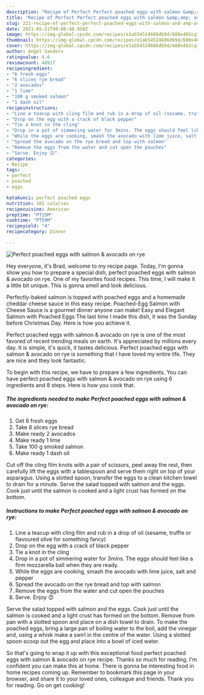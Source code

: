 ```yaml
---
description: "Recipe of Perfect Perfect poached eggs with salmon &amp;amp; avocado on rye"
title: "Recipe of Perfect Perfect poached eggs with salmon &amp;amp; avocado on rye"
slug: 221-recipe-of-perfect-perfect-poached-eggs-with-salmon-and-amp-avocado-on-rye
date: 2021-05-21T08:08:48.950Z
image: https://img-global.cpcdn.com/recipes/e1ab54524686db9d/680x482cq70/perfect-poached-eggs-with-salmon-avocado-on-rye-recipe-main-photo.jpg
thumbnail: https://img-global.cpcdn.com/recipes/e1ab54524686db9d/680x482cq70/perfect-poached-eggs-with-salmon-avocado-on-rye-recipe-main-photo.jpg
cover: https://img-global.cpcdn.com/recipes/e1ab54524686db9d/680x482cq70/perfect-poached-eggs-with-salmon-avocado-on-rye-recipe-main-photo.jpg
author: Angel Sanders
ratingvalue: 4.6
reviewcount: 48917
recipeingredient:
- "6 fresh eggs"
- "6 slices rye bread"
- "2 avocados"
- "1 lime"
- "100 g smoked salmon"
- "1 dash oil"
recipeinstructions:
- "Line a teacup with cling film and rub in a drop of oil (sesame, truffle or flavoured olive for something fancy)"
- "Drop on the egg with a crack of black pepper"
- "Tie a knot in the cling"
- "Drop in a pot of simmering water for 3mins. The eggs should feel like a firm mozzarella ball when they are ready."
- "While the eggs are cooking, smash the avocado with lime juice, salt and pepper"
- "Spread the avocado on the rye bread and top with salmon"
- "Remove the eggs from the water and cut open the pouches"
- "Serve. Enjoy 😊"
categories:
- Recipe
tags:
- perfect
- poached
- eggs

katakunci: perfect poached eggs 
nutrition: 101 calories
recipecuisine: American
preptime: "PT15M"
cooktime: "PT59M"
recipeyield: "4"
recipecategory: Dinner

---
```



![Perfect poached eggs with salmon &amp; avocado on rye](https://img-global.cpcdn.com/recipes/e1ab54524686db9d/680x482cq70/perfect-poached-eggs-with-salmon-avocado-on-rye-recipe-main-photo.jpg)

Hey everyone, it's Brad, welcome to my recipe page. Today, I'm gonna show you how to prepare a special dish, perfect poached eggs with salmon &amp; avocado on rye. One of my favorites food recipes. This time, I will make it a little bit unique. This is gonna smell and look delicious.

Perfectly-baked salmon is topped with poached eggs and a homemade cheddar cheese sauce in this easy recipe. Poached-Egg Salmon with Cheese Sauce is a gourmet dinner anyone can make! Easy and Elegant Salmon with Poached Eggs The last time I made this dish, it was the Sunday before Christmas Day. Here is how you achieve it.

Perfect poached eggs with salmon &amp; avocado on rye is one of the most favored of recent trending meals on earth. It's appreciated by millions every day. It is simple, it's quick, it tastes delicious. Perfect poached eggs with salmon &amp; avocado on rye is something that I have loved my entire life. They are nice and they look fantastic.


To begin with this recipe, we have to prepare a few ingredients. You can have perfect poached eggs with salmon &amp; avocado on rye using 6 ingredients and 8 steps. Here is how you cook that.

<!--inarticleads1-->

##### The ingredients needed to make Perfect poached eggs with salmon &amp; avocado on rye:

1. Get 6 fresh eggs
1. Take 6 slices rye bread
1. Make ready 2 avocados
1. Make ready 1 lime
1. Take 100 g smoked salmon
1. Make ready 1 dash oil


Cut off the cling film knots with a pair of scissors, peel away the rest, then carefully lift the eggs with a tablespoon and serve them right on top of your asparagus. Using a slotted spoon, transfer the eggs to a clean kitchen towel to drain for a minute. Serve the salad topped with salmon and the eggs. Cook just until the salmon is cooked and a light crust has formed on the bottom. 

<!--inarticleads2-->

##### Instructions to make Perfect poached eggs with salmon &amp; avocado on rye:

1. Line a teacup with cling film and rub in a drop of oil (sesame, truffle or flavoured olive for something fancy)
1. Drop on the egg with a crack of black pepper
1. Tie a knot in the cling
1. Drop in a pot of simmering water for 3mins. The eggs should feel like a firm mozzarella ball when they are ready.
1. While the eggs are cooking, smash the avocado with lime juice, salt and pepper
1. Spread the avocado on the rye bread and top with salmon
1. Remove the eggs from the water and cut open the pouches
1. Serve. Enjoy 😊


Serve the salad topped with salmon and the eggs. Cook just until the salmon is cooked and a light crust has formed on the bottom. Remove from pan with a slotted spoon and place on a dish towel to drain. To make the poached eggs, bring a large pan of boiling water to the boil, add the vinegar and, using a whisk make a swirl in the centre of the water. Using a slotted spoon scoop out the egg and place into a bowl of iced water. 

So that's going to wrap it up with this exceptional food perfect poached eggs with salmon &amp; avocado on rye recipe. Thanks so much for reading. I'm confident you can make this at home. There is gonna be interesting food in home recipes coming up. Remember to bookmark this page in your browser, and share it to your loved ones, colleague and friends. Thank you for reading. Go on get cooking!
